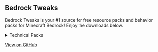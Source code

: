 ## Bedrock Tweaks

Bedrock Tweaks is your #1 source for free resource packs and behavior packs for Minecraft Bedrock! Enjoy the downloads below.
<link href="style.css" rel="stylesheet">

<details close>
<summary>Technical Packs</summary>
<br>
Download Button:<br>
{% include mainpage.html %}
<br><br>
</details>

<a href="{{ site.github.repository_url }}" class="custom_button">View on GitHub</a>
